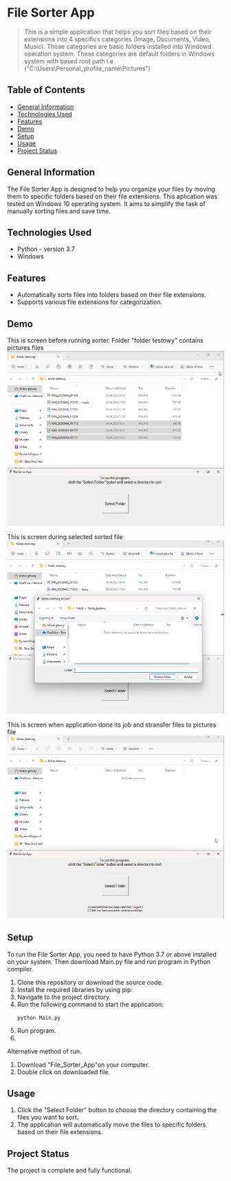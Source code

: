 # File Sorter App

> This is a simple application that helps you sort files based on their extensions into 4 specifics categories (Image, Documents, Video, Music). Those categories are basic folders installed into Windowd operation system. These categories are default folders in Windows system with based root path i.e ("C:\Users\Personal_profile_name\Pictures")

## Table of Contents
* [General Information](#general-information)
* [Technologies Used](#technologies-used)
* [Features](#features)
* [Demo](#demo)
* [Setup](#setup)
* [Usage](#usage)
* [Project Status](#project-status)

## General Information
The File Sorter App is designed to help you organize your files by moving them to specific folders based on their file extensions. This aplication was tested on Windows 10 operating system.  It aims to simplify the task of manually sorting files and save time.

## Technologies Used
- Python - version 3.7
- Windows

## Features
- Automatically sorts files into folders based on their file extensions.
- Supports various file extensions for categorization.

## Demo
This is screen before running sorter. Folder "folder testowy" contains pictures files 
![Before_run_application](images/Before_run_app.png) 
 
This is screen during selected sorted file
![During_run_application](images/During_run_app.png)
  
This is screen when application done its job and stransfer files to pictures file
![After_run_application](images/After_run_app.png) 
 

## Setup
To run the File Sorter App, you need to have Python 3.7 or above installed on your system. Then download Main.py file and run program in Python compiler.
1. Clone this repository or download the source code.
2. Install the required libraries by using pip:
3. Navigate to the project directory.
4. Run the following command to start the application:
   ```
   python Main.py
   ```
5. Run program.
6. 
Alternative method of run. 
1. Download "File_Sorter_App"on your computer.
2. Double click on downloaded file.

## Usage
1. Click the "Select Folder" button to choose the directory containing the files you want to sort.
2. The application will automatically move the files to specific folders based on their file extensions.

## Project Status
The project is complete and fully functional.
